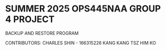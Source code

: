 # SUMMER 2025 OPS445NAA GROUP 4 PROJECT
BACKUP AND RESTORE PROGRAM

CONTRIBUTORS:
CHARLES SHIN - 166315226
KANG KANG
TSZ HIM KO
